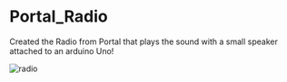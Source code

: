 # Portal_Radio

Created the Radio from Portal that plays the sound with a small speaker attached to an arduino Uno!

![radio](https://cdn.discordapp.com/attachments/1060777468925071511/1061928959647944704/IMG_1231.jpg)
